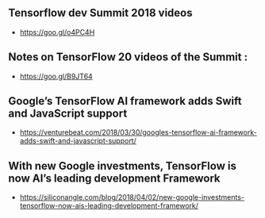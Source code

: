## Tensorflow dev Summit 2018 videos 
- https://goo.gl/o4PC4H

## Notes on TensorFlow 20 videos of the Summit : 
- https://goo.gl/B9JT64

## Google’s TensorFlow AI framework adds Swift and JavaScript support
- https://venturebeat.com/2018/03/30/googles-tensorflow-ai-framework-adds-swift-and-javascript-support/

## With new Google investments, TensorFlow is now AI’s leading development Framework
- https://siliconangle.com/blog/2018/04/02/new-google-investments-tensorflow-now-ais-leading-development-framework/





